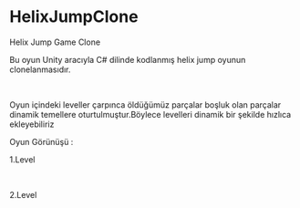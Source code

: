 # HelixJumpClone
Helix Jump Game Clone
 <p>Bu oyun Unity aracıyla C# dilinde kodlanmış helix jump oyunun clonelanmasıdır.</p><br>
 <p>Oyun içindeki leveller çarpınca öldüğümüz parçalar boşluk olan parçalar dinamik temellere oturtulmuştur.Böylece levelleri dinamik bir şekilde hızlıca ekleyebiliriz<p/>
        <p>Oyun Görünüşü :</p>
        <p>1.Level</p><br>
        <img src="Readmeİcin.PNG" alt=""><br>
         <p>2.Level</p><br>
        <img src="Readmeİcin2.PNG" alt=""><br>
